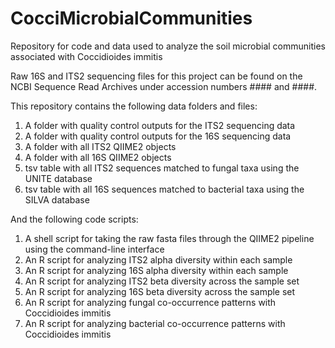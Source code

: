 # CocciMicrobialCommunities
Repository for code and data used to analyze the soil microbial communities associated with Coccidioides immitis

Raw 16S and ITS2 sequencing files for this project can be found on the NCBI Sequence Read Archives under accession numbers #### and ####. 

This repository contains the following data folders and files: 

1. A folder with quality control outputs for the ITS2 sequencing data
2. A folder with quality control outputs for the 16S sequencing data
3. A folder with all ITS2 QIIME2 objects
4. A folder with all 16S QIIME2 objects
5. tsv table with all ITS2 sequences matched to fungal taxa using the UNITE database
6. tsv table with all 16S sequences matched to bacterial taxa using the SILVA database

And the following code scripts: 
1. A shell script for taking the raw fasta files through the QIIME2 pipeline using the command-line interface
2. An R script for analyzing ITS2 alpha diversity within each sample
3. An R script for analyzing 16S alpha diversity within each sample
4. An R script for analyzing ITS2 beta diversity across the sample set
5. An R script for analyzing 16S beta diversity across the sample set
6. An R script for analyzing fungal co-occurrence patterns with Coccidioides immitis
7.  An R script for analyzing bacterial co-occurrence patterns with Coccidioides immitis
